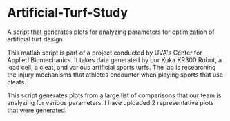 # Artificial-Turf-Study
A script that generates plots for analyzing parameters for optimization of artificial turf design

This matlab script is part of a project conducted by UVA's Center for Applied Biomechanics. It takes data generated by our Kuka KR300 Robot, a load cell, a cleat, and various artificial sports turfs. The lab is researching the injury mechanisms that athletes encounter when playing sports that use cleats. <br>

This script generates plots from a large list of comparisons that our team is analyzing for various parameters. I have uploaded 2 representative plots that were generated. 

